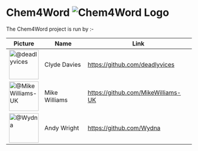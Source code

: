 # Chem4Word <img src="https://raw.githubusercontent.com/Chem4Word/Organsation/master/Images/C4W-Banner-329x57.png" alt="Chem4Word Logo"/>

The Chem4Word project is run by :-

|Picture|Name|Link|
| --- | --- | --- |
|<img src="https://avatars2.githubusercontent.com/u/10074162?s=80&amp;v=4" alt="@deadlyvices" width="80" height="80">|Clyde Davies|https://github.com/deadlyvices|
|<img src="https://avatars2.githubusercontent.com/u/13162784?s=80&amp;v=4" alt="@MikeWilliams-UK" width="80" height="80">|Mike Williams|https://github.com/MikeWilliams-UK|
|<img src="https://avatars0.githubusercontent.com/u/3438413?s=80&amp;v=4" alt="@Wydna" width="80" height="80">|Andy Wright|https://github.com/Wydna|
